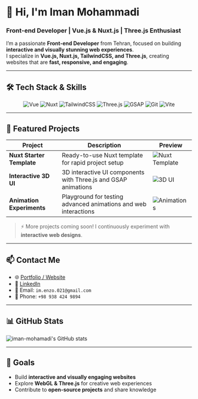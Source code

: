 # 👋 Hi, I'm Iman Mohammadi

### Front-end Developer | Vue.js & Nuxt.js | Three.js Enthusiast

I’m a passionate **Front-end Developer** from Tehran, focused on building **interactive and visually stunning web experiences**.  
I specialize in **Vue.js, Nuxt.js, TailwindCSS, and Three.js**, creating websites that are **fast, responsive, and engaging**.

---

## 🛠️ Tech Stack & Skills

<p align="center">
  <img src="https://img.shields.io/badge/Vue-42b883?style=flat&logo=vue.js&logoColor=white" alt="Vue"/>
  <img src="https://img.shields.io/badge/Nuxt-00C58E?style=flat&logo=nuxtdotjs&logoColor=white" alt="Nuxt"/>
  <img src="https://img.shields.io/badge/Tailwind-06B6D4?style=flat&logo=tailwind-css&logoColor=white" alt="TailwindCSS"/>
  <img src="https://img.shields.io/badge/Three.js-000000?style=flat&logo=three.js&logoColor=white" alt="Three.js"/>
  <img src="https://img.shields.io/badge/GSAP-61DAFB?style=flat&logo=greensock&logoColor=white" alt="GSAP"/>
  <img src="https://img.shields.io/badge/Git-F05032?style=flat&logo=git&logoColor=white" alt="Git"/>
  <img src="https://img.shields.io/badge/Vite-646CFF?style=flat&logo=vite&logoColor=white" alt="Vite"/>
</p>

---

## 🎨 Featured Projects

| Project | Description | Preview |
|---------|------------|---------|
| **Nuxt Starter Template** | Ready-to-use Nuxt template for rapid project setup | ![Nuxt Template](https://media.giphy.com/media/3o7aD2saalBwwftBIY/giphy.gif) |
| **Interactive 3D UI** | 3D interactive UI components with Three.js and GSAP animations | ![3D UI](https://media.giphy.com/media/26BRzozg4TCBXv6QU/giphy.gif) |
| **Animation Experiments** | Playground for testing advanced animations and web interactions | ![Animations](https://media.giphy.com/media/xT0xeJpnrWC4XWblEk/giphy.gif) |

> ⚡ More projects coming soon! I continuously experiment with **interactive web designs**.

---

## 📫 Contact Me

- 🌐 [Portfolio / Website](https://www.iman-mohamadi.com/)
- 💼 [LinkedIn]([https://www.linkedin.com/](https://www.linkedin.com/in/iman-mohammadi-687b1824a/))  
- 📧 Email: `im.enzo.021@gmail.com`
- 📱 Phone: `+98 938 424 9894`

---

## 📊 GitHub Stats

![iman-mohamadi's GitHub stats](https://github-readme-stats.vercel.app/api?username=iman-mohamadi&show_icons=true&theme=radical)

---

## 🎯 Goals

- Build **interactive and visually engaging websites**  
- Explore **WebGL & Three.js** for creative web experiences  
- Contribute to **open-source projects** and share knowledge
